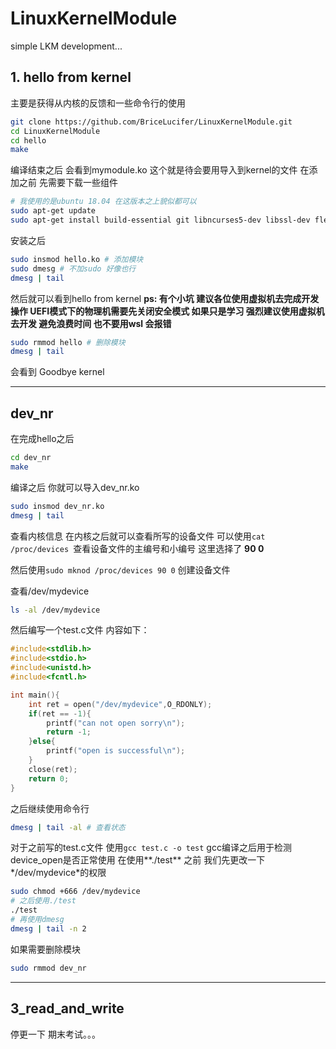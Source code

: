 # LinuxKernelModule
simple LKM development...

## 1. hello from kernel
主要是获得从内核的反馈和一些命令行的使用
```bash
git clone https://github.com/BriceLucifer/LinuxKernelModule.git
cd LinuxKernelModule
cd hello
make
```
编译结束之后
会看到mymodule.ko 这个就是待会要用导入到kernel的文件
在添加之前 先需要下载一些组件
```bash
# 我使用的是ubuntu 18.04 在这版本之上貌似都可以
sudo apt-get update
sudo apt-get install build-essential git libncurses5-dev libssl-dev flex bison gcc-12
```
安装之后
```bash
sudo insmod hello.ko # 添加模块
sudo dmesg # 不加sudo 好像也行
dmesg | tail 
```
然后就可以看到hello from kernel
**ps: 有个小坑 建议各位使用虚拟机去完成开发操作 UEFI模式下的物理机需要先关闭安全模式 如果只是学习 强烈建议使用虚拟机去开发 避免浪费时间 也不要用wsl 会报错**
```bash
sudo rmmod hello # 删除模块
dmesg | tail 
```
会看到 Goodbye kernel

---

## dev_nr
在完成hello之后
```bash
cd dev_nr
make 
```
编译之后
你就可以导入dev_nr.ko
```bash
sudo insmod dev_nr.ko
dmesg | tail
```
查看内核信息 在内核之后就可以查看所写的设备文件
可以使用```cat /proc/devices ```查看设备文件的主编号和小编号 这里选择了 **90 0**

然后使用```sudo mknod /proc/devices 90 0``` 创建设备文件

查看/dev/mydevice
```bash
ls -al /dev/mydevice
```
然后编写一个test.c文件 内容如下：
```c
#include<stdlib.h>
#include<stdio.h>
#include<unistd.h>
#include<fcntl.h>

int main(){
	int ret = open("/dev/mydevice",O_RDONLY);
	if(ret == -1){
		printf("can not open sorry\n");
		return -1;
	}else{
		printf("open is successful\n");
	}
	close(ret);
	return 0;
}
```
之后继续使用命令行
``` bash
dmesg | tail -al # 查看状态
```
对于之前写的test.c文件 使用```gcc test.c -o test``` gcc编译之后用于检测 device_open是否正常使用
在使用**./test** 之前 我们先更改一下*/dev/mydevice*的权限
```bash
sudo chmod +666 /dev/mydevice
# 之后使用./test
./test
# 再使用dmesg
dmesg | tail -n 2
```
如果需要删除模块
```bash
sudo rmmod dev_nr
```
---

## 3_read_and_write
停更一下 期末考试。。。